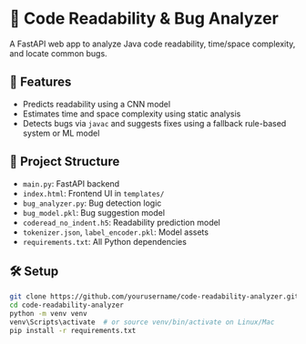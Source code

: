 # 📘 Code Readability & Bug Analyzer

A FastAPI web app to analyze Java code readability, time/space complexity, and locate common bugs.

## 🚀 Features
- Predicts readability using a CNN model
- Estimates time and space complexity using static analysis
- Detects bugs via `javac` and suggests fixes using a fallback rule-based system or ML model

## 📁 Project Structure
- `main.py`: FastAPI backend
- `index.html`: Frontend UI in `templates/`
- `bug_analyzer.py`: Bug detection logic
- `bug_model.pkl`: Bug suggestion model
- `coderead_no_indent.h5`: Readability prediction model
- `tokenizer.json`, `label_encoder.pkl`: Model assets
- `requirements.txt`: All Python dependencies

## 🛠️ Setup

```bash
git clone https://github.com/yourusername/code-readability-analyzer.git
cd code-readability-analyzer
python -m venv venv
venv\Scripts\activate  # or source venv/bin/activate on Linux/Mac
pip install -r requirements.txt
